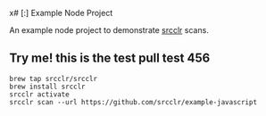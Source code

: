 x# [:] Example Node Project

An example node project to demonstrate [srcclr](https://www.srcclr.com) scans.




## Try me! this is the test pull test 456



```
brew tap srcclr/srcclr
brew install srcclr
srcclr activate
srcclr scan --url https://github.com/srcclr/example-javascript
```
